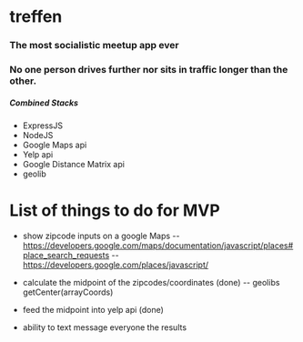 # treffen

### The most socialistic meetup app ever
### No one person drives further nor sits in traffic longer than the other.

##### Combined Stacks
- ExpressJS
- NodeJS
- Google Maps api
- Yelp api
- Google Distance Matrix api
- geolib

# List of things to do for MVP
- show zipcode inputs on a google Maps
-- https://developers.google.com/maps/documentation/javascript/places#place_search_requests
-- https://developers.google.com/places/javascript/
- calculate the midpoint of the zipcodes/coordinates (done)
-- geolibs getCenter(arrayCoords)
- feed the midpoint into yelp api (done)

- ability to text message everyone the results
